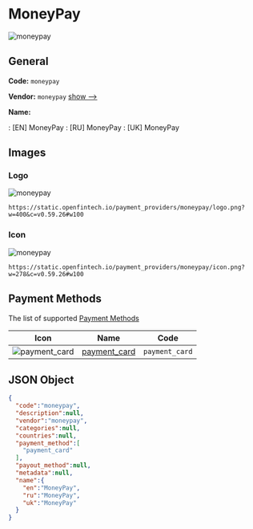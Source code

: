 
# MoneyPay 
![moneypay](https://static.openfintech.io/payment_providers/moneypay/logo.png?w=400&c=v0.59.26#w100)  

## General 
 
**Code:** `moneypay` 
 
**Vendor:** `moneypay` [show -->](/vendors/moneypay/) 
 
**Name:** 
 
:	[EN] MoneyPay 
:	[RU] MoneyPay 
:	[UK] MoneyPay 
 

## Images 

### Logo 
 
![moneypay](https://static.openfintech.io/payment_providers/moneypay/logo.png?w=400&c=v0.59.26#w100)  

```
https://static.openfintech.io/payment_providers/moneypay/logo.png?w=400&c=v0.59.26#w100
```  

### Icon 
 
![moneypay](https://static.openfintech.io/payment_providers/moneypay/icon.png?w=278&c=v0.59.26#w100)  

```
https://static.openfintech.io/payment_providers/moneypay/icon.png?w=278&c=v0.59.26#w100
```  

## Payment Methods 
 
The list of supported [Payment Methods](/payment-methods/) 

|Icon|Name|Code| 
|:---:|:---:|:---:| 
|![payment_card](https://static.openfintech.io/payment_methods/payment_card/icon.svg?w=278&c=v0.59.26#w100) |[payment_card](/payment-methods/payment_card/)|`payment_card`| 
 

## JSON Object 

```json
{
  "code":"moneypay",
  "description":null,
  "vendor":"moneypay",
  "categories":null,
  "countries":null,
  "payment_method":[
    "payment_card"
  ],
  "payout_method":null,
  "metadata":null,
  "name":{
    "en":"MoneyPay",
    "ru":"MoneyPay",
    "uk":"MoneyPay"
  }
}
```  
